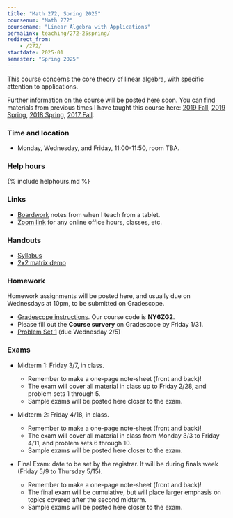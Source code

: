 ```yaml
---
title: "Math 272, Spring 2025"
coursenum: "Math 272"
coursename: "Linear Algebra with Applications"
permalink: teaching/272-25spring/
redirect_from:
    - /272/
startdate: 2025-01
semester: "Spring 2025"
---
```


This course concerns the core theory of linear algebra, with specific attention to applications.

Further information on the course will be posted here soon. You can find materials from previous times I have taught this course here: [2019 Fall](../272-19fall), [2019 Spring](../272-19spring), [2018 Spring](../272-18spring), [2017 Fall](../272-17fall).

### Time and location
* Monday, Wednesday, and Friday, 11:00-11:50, room TBA.

### Help hours

{% include helphours.md %}

### Links
*   [Boardwork](https://drive.google.com/file/d/1rcqwC1Cb_gRd8LqrZKvt0YhEDITi7Zbp/view?usp=sharing) notes from when I teach from a tablet.
*   [Zoom link](https://amherstcollege.zoom.us/j/97816492611?pwd=VnFGcktXWTFXc2lTa2tXQVlkMU5Vdz09) for any online office hours, classes, etc.


### Handouts
*   [Syllabus](handouts/syllabus.pdf)
*   [2x2 matrix demo](https://colab.research.google.com/drive/1vUhw4zL71URIDh9fnqHGkKq9Z4txnuEi?usp=drive_link)

### Homework
Homework assignments will be posted here, and usually due on Wednesdays at 10pm, to be submitted on Gradescope.

* [Gradescope instructions](handouts/gsinfo.pdf). Our course code is **NY6ZG2**.
* Please fill out the **Course survery** on Gradescope by Friday 1/31.
* [Problem Set 1](psets/pset1.pdf) (due Wednesday 2/5)


### Exams

* Midterm 1: Friday 3/7, in class.
    * Remember to make a one-page note-sheet (front and back)!
    * The exam will cover all material in class up to Friday 2/28, and problem sets 1 through 5.
    * Sample exams will be posted here closer to the exam.

* Midterm 2: Friday 4/18, in class.
    * Remember to make a one-page note-sheet (front and back)!
    * The exam will cover all material in class from Monday 3/3 to Friday 4/11, and problem sets 6 through 10.
    * Sample exams will be posted here closer to the exam.

* Final Exam: date to be set by the registrar. It will be during finals week (Friday 5/9 to Thursday 5/15).
    * Remember to make a one-page note-sheet (front and back)!
    * The final exam will be cumulative, but will place larger emphasis on topics covered after the second midterm.
    * Sample exams will be posted here closer to the exam.
